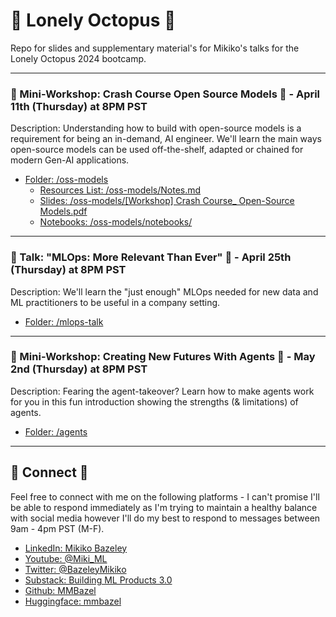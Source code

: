 # 🐙 Lonely Octopus 🐙

Repo for slides and supplementary material's for Mikiko's talks for the Lonely Octopus 2024 bootcamp. 

--- 

### 🦙 Mini-Workshop: Crash Course Open Source Models 🦙  - April 11th (Thursday) at 8PM PST
Description: Understanding how to build with open-source models is a requirement for being an in-demand, AI engineer. We'll learn the main ways open-source models can be used off-the-shelf, adapted or chained for modern Gen-AI applications.
* [Folder: /oss-models](https://github.com/MMBazel/LO_GenAI_Workshops/tree/main/oss-models)
  * [Resources List: /oss-models/Notes.md](https://github.com/MMBazel/LO_GenAI_Workshops/blob/main/oss-models/Notes.md)
  * [Slides: /oss-models/[Workshop] Crash Course_ Open-Source Models.pdf](https://github.com/MMBazel/LO_GenAI_Workshops/blob/main/oss-models/%5BWorkshop%5D%20Crash%20Course_%20Open-Source%20Models.pdf)
  * [Notebooks: /oss-models/notebooks/](https://github.com/MMBazel/LO_GenAI_Workshops/tree/main/oss-models/notebooks)

---

### 🧰 Talk: "MLOps: More Relevant Than Ever" 🧰 - April 25th (Thursday) at 8PM PST
Description: We'll learn the "just enough" MLOps needed for new data and ML practitioners to be useful in a company setting.
* [Folder: /mlops-talk](https://github.com/MMBazel/LO_GenAI_Workshops/tree/main/mlops-talk) 

--- 

### 👾 Mini-Workshop: Creating New Futures With Agents 🤖 - May 2nd (Thursday) at 8PM PST
Description: Fearing the agent-takeover? Learn how to make agents work for you in this fun introduction showing the strengths (& limitations) of agents.
* [Folder: /agents](https://github.com/MMBazel/LO_GenAI_Workshops/tree/main/agents)

---

## 🔗 Connect 🔗
Feel free to connect with me on the following platforms - I can't promise I'll be able to respond immediately as I'm trying to maintain a healthy balance with social media however I'll do my best to respond to messages between 9am - 4pm PST (M-F). 

* [LinkedIn: Mikiko Bazeley](https://www.linkedin.com/in/mikikobazeley/)
* [Youtube: @Miki_ML](https://www.youtube.com/@Miki_ML)
* [Twitter: @BazeleyMikiko](https://twitter.com/BazeleyMikiko)
* [Substack: Building ML Products 3.0](https://mikikobazeley.substack.com/)
* [Github: MMBazel](https://github.com/MMBazel)
* [Huggingface: mmbazel](https://huggingface.co/mmbazel)
